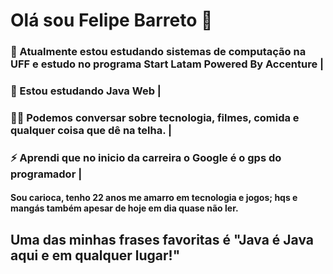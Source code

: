 # Olá sou Felipe Barreto 👋
### 🔭 Atualmente estou estudando sistemas de computação na UFF e estudo no programa Start Latam Powered By Accenture |
### 🌱 Estou estudando Java Web |
### 💬😄 Podemos conversar sobre tecnologia, filmes, comida e qualquer coisa que dê na telha. |
### ⚡ Aprendi que no inicio da carreira o Google é o gps do programador | 

#### Sou carioca, tenho 22 anos me amarro em tecnologia e jogos; hqs e mangás também apesar de hoje em dia quase não ler. 
## Uma das minhas frases favoritas é "Java é Java aqui e em qualquer lugar!" 
